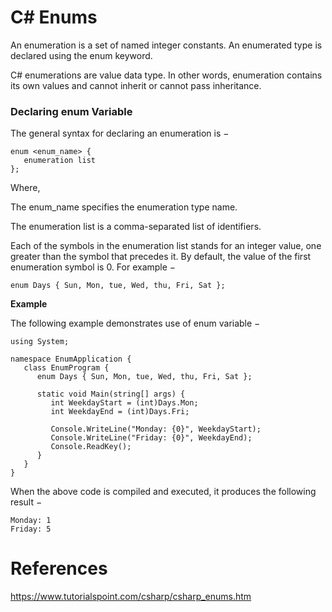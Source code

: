 # C# Enums

An enumeration is a set of named integer constants. An enumerated type is declared using the enum keyword.

C# enumerations are value data type. In other words, enumeration contains its own values and cannot inherit or cannot pass inheritance.

### Declaring enum Variable
The general syntax for declaring an enumeration is −
```
enum <enum_name> {
   enumeration list
};
```
Where,

The enum_name specifies the enumeration type name.

The enumeration list is a comma-separated list of identifiers.

Each of the symbols in the enumeration list stands for an integer value, one greater than the symbol that precedes it. By default, the value of the first enumeration symbol is 0. For example −
```
enum Days { Sun, Mon, tue, Wed, thu, Fri, Sat };
```

**Example**

The following example demonstrates use of enum variable −
```
using System;

namespace EnumApplication {
   class EnumProgram {
      enum Days { Sun, Mon, tue, Wed, thu, Fri, Sat };

      static void Main(string[] args) {
         int WeekdayStart = (int)Days.Mon;
         int WeekdayEnd = (int)Days.Fri;

         Console.WriteLine("Monday: {0}", WeekdayStart);
         Console.WriteLine("Friday: {0}", WeekdayEnd);
         Console.ReadKey();
      }
   }
}
```
When the above code is compiled and executed, it produces the following result −
```
Monday: 1
Friday: 5
```
# References
https://www.tutorialspoint.com/csharp/csharp_enums.htm
